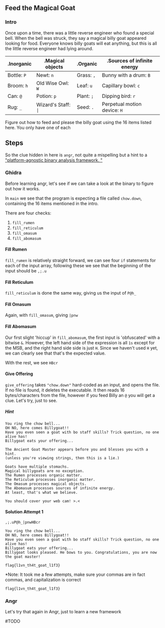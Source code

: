 ## Feed the Magical Goat

### Intro
Once upon a time, there was a little reverse engineer who found a special bell. When the bell was struck, they say a magical billy goat appeared looking for food. Everyone knows billy goats will eat anything, but this is all the little reverse engineer had lying around.

| .Inorganic  | .Magical objects        | .Organic    | .Sources of infinite energy  |
| ----------- | ----------------------- | ----------- | ---------------------------- |
| Bottle: `P` | Newt: `n`               | Grass:  `,` | Bunny with a drum: `B`       |
| Broom: `h`  | Old Wise Owl: `W`       | Leaf: `u`   | Capillary bowl: `c`          |
| Can: `@`    | Potion: `p`             | Plant: `;`  | Dipping bird: `r`            |
| Rug: `_`    | Wizard's Staff:  ` \| ` | Seed: `.`   | Perpetual motion device: `H` |

Figure out how to feed and please the billy goat using the 16 items listed here. You only have one of each

## Steps

So the clue hidden in here is `angr`, not quite a mispelling but a hint to a ["platform-agnostic binary analysis framework. "](https://github.com/angr/angr)

### Ghidra

Before learning angr, let's see if we can take a look at the binary to figure out how it works.

In `main` we see that the program is expecting a file called `chow.down`, containing the 16 items mentioned in the intro.

There are four checks:
1. `fill_rumen`
2. `fill_reticulum`
3. `fill_omasum`
4. `fill_abomasum`

#### Fill Rumen

`fill_rumen` is relatively straight forward, we can see four `if` statements for each of the input array, following these we see that the beginning of the input should be `,;.u`

#### Fill Reticulum

`fill_reticulum` is done the same way, giving us the input of `P@h_`


#### Fill Omasum

Again, with `fill_omasum`, giving `|pnw`

#### Fill Abomasum

Our first slight 'hiccup' in `fill_abomasum`, the first input is 'obfuscated' with a bitwise `&`. However, the left hand side of the expression is all `1s` except for the MSB, and the right hand side side is just `H`. Since we haven't used `H` yet, we can clearly see that that's the expected value.

With the rest, we see `HBcr`

#### Give Offering

`give_offering` takes `"chow.down"` hard-coded as an input, and opens the file. If no file is found, it deletes the executable. It then reads 16 bytes/characters from the file, however if you feed Billy an `@` you will get a clue. Let's try, just to see.

##### Hint

```text
You ring the chow bell...
OH NO, here comes Billygoat!!
Have you even seen a goat with bo staff skills? Trick question, no one alive has!
Billygoat eats your offering...

The Ancient Goat Master appears before you and blesses you with a hint.
(unless you're viewing strings, then this is a lie.)

Goats have multiple stomachs.
Magical billygoats are no exception.
The Rumen processes organic matter.
The Reticulum processes inorganic matter.
The Omasum processes magical objects.
The Abomasum processes sources of infinite energy.
At least, that's what we believe.

You should cover your web cam! >.<
```

#### Solution Attempt 1

`,;.uP@h_|pnwHBcr`

```text
You ring the chow bell...
OH NO, here comes Billygoat!!
Have you even seen a goat with bo staff skills? Trick question, no one alive has!
Billygoat eats your offering...
Billygoat looks pleased. He bows to you. Congratulations, you are now the goat master!

flag{l1vn_th4t_goat_l1f3}

```

*Note: It took me a few attempts, make sure your commas are in fact commas, and capitalization is correct

`flag{l1vn_th4t_goat_l1f3}`

### Angr

Let's try that again in Angr, just to learn a new framework

#TODO